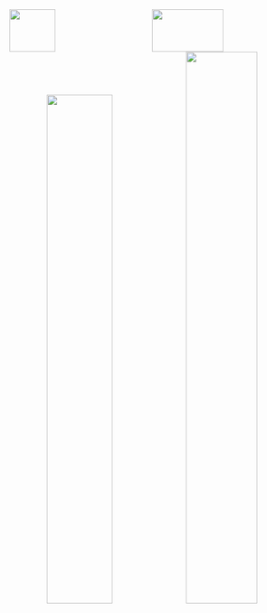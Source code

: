 
<img height="75px" width="40%" align="left" src="https://user-images.githubusercontent.com/78869471/226989318-72b3da97-a494-49e2-ad81-1c15962c2c59.gif">
<img height="75px" width="50%" align="right" src="https://user-images.githubusercontent.com/78869471/226989318-72b3da97-a494-49e2-ad81-1c15962c2c59.gif">

<p align="center">
    <a href="https://leetcode.com/cvet-anov/"><img width="48%" src="https://leetcode.card.workers.dev/cvet-anov?theme=dark&font=baloo&extension=null"></a>
    <a href="https://github.com/cvet-anov"><img width="50%" src="https://github-readme-stats.vercel.app/api/top-langs/?username=cvet-anov&theme=dark&hide=html,css,cmake&layout=compact&langs_count=5&bg_color=101010&hide_title=true"></a>
</p>
